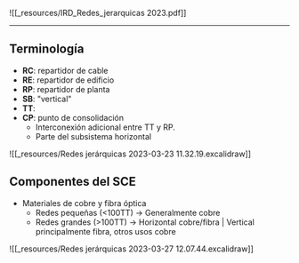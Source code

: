 ![[_resources/IRD_Redes_jerarquicas 2023.pdf]]

---
## Terminología
- **RC**: repartidor de cable
- **RE**: repartidor de edificio
- **RP**: repartidor de planta
- **SB**: "vertical"
- **TT**: 
- **CP**: punto de consolidación
	- Interconexión adicional entre TT y RP.
	- Parte del subsistema horizontal

![[_resources/Redes jerárquicas 2023-03-23 11.32.19.excalidraw]]

## Componentes del SCE
- Materiales de cobre y fibra óptica
	- Redes pequeñas (<100TT) → Generalmente cobre
	- Redes grandes (>100TT)  → Horizontal cobre/fibra | Vertical principalmente fibra, otros usos cobre

![[_resources/Redes jerárquicas 2023-03-27 12.07.44.excalidraw]]